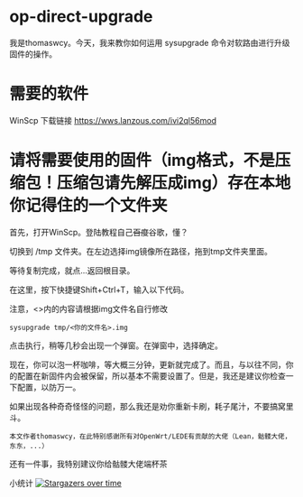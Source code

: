 # op-direct-upgrade
我是thomaswcy。今天，我来教你如何运用 sysupgrade 命令对软路由进行升级固件的操作。
# 需要的软件
WinScp 下载链接 https://wws.lanzous.com/ivi2ql56mod
# 请将需要使用的固件（img格式，不是压缩包！压缩包请先解压成img）存在本地你记得住的一个文件夹

首先，打开WinScp。登陆教程自己~~百度~~谷歌，懂？

切换到 /tmp 文件夹。在左边选择img镜像所在路径，拖到tmp文件夹里面。

等待复制完成，就点...返回根目录。

在这里，按下快捷键Shift+Ctrl+T，输入以下代码。

注意，<>内的内容请根据img文件名自行修改

```
sysupgrade tmp/<你的文件名>.img
```

点击执行，稍等几秒会出现一个弹窗。在弹窗中，选择确定。

现在，你可以泡一杯咖啡，等大概三分钟，更新就完成了。而且，与以往不同，你的配置在新固件内会被保留，所以基本不需要设置了。但是，我还是建议你检查一下配置，以防万一。

如果出现各种奇奇怪怪的问题，那么我还是劝你重新卡刷，耗子尾汁，不要搞窝里斗。

```
本文作者thomaswcy，在此特别感谢所有对OpenWrt/LEDE有贡献的大佬（Lean，骷髅大佬，东东，...）
```
还有一件事，我特别建议你给骷髅大佬端杯茶

小统计
[![Stargazers over time](https://starchart.cc/thomaswcy/op-direct-upgrade.svg)](https://starchart.cc/thomaswcy/op-direct-upgrade)
